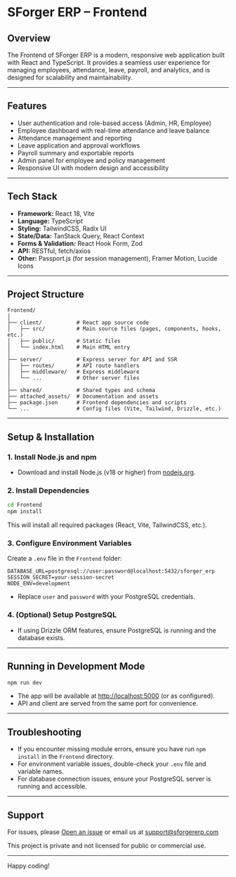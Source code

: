 # SForger ERP – Frontend

## Overview

The Frontend of SForger ERP is a modern, responsive web application built with React and TypeScript. It provides a seamless user experience for managing employees, attendance, leave, payroll, and analytics, and is designed for scalability and maintainability.

---

## Features

- User authentication and role-based access (Admin, HR, Employee)
- Employee dashboard with real-time attendance and leave balance
- Attendance management and reporting
- Leave application and approval workflows
- Payroll summary and exportable reports
- Admin panel for employee and policy management
- Responsive UI with modern design and accessibility

---

## Tech Stack

- **Framework:** React 18, Vite
- **Language:** TypeScript
- **Styling:** TailwindCSS, Radix UI
- **State/Data:** TanStack Query, React Context
- **Forms & Validation:** React Hook Form, Zod
- **API:** RESTful, fetch/axios
- **Other:** Passport.js (for session management), Framer Motion, Lucide Icons

---

## Project Structure

```
Frontend/
│
├── client/           # React app source code
│   ├── src/          # Main source files (pages, components, hooks, etc.)
│   ├── public/       # Static files
│   └── index.html    # Main HTML entry
│
├── server/           # Express server for API and SSR
│   ├── routes/       # API route handlers
│   ├── middleware/   # Express middleware
│   └── ...           # Other server files
│
├── shared/           # Shared types and schema
├── attached_assets/  # Documentation and assets
├── package.json      # Frontend dependencies and scripts
└── ...               # Config files (Vite, Tailwind, Drizzle, etc.)
```

---

## Setup & Installation

### 1. Install Node.js and npm
- Download and install Node.js (v18 or higher) from [nodejs.org](https://nodejs.org/).

### 2. Install Dependencies
```bash
cd Frontend
npm install
```
This will install all required packages (React, Vite, TailwindCSS, etc.).

### 3. Configure Environment Variables
Create a `.env` file in the `Frontend` folder:
```
DATABASE_URL=postgresql://user:password@localhost:5432/sforger_erp
SESSION_SECRET=your-session-secret
NODE_ENV=development
```
- Replace `user` and `password` with your PostgreSQL credentials.

### 4. (Optional) Setup PostgreSQL
- If using Drizzle ORM features, ensure PostgreSQL is running and the database exists.

---

## Running in Development Mode

```bash
npm run dev
```
- The app will be available at [http://localhost:5000](http://localhost:5000) (or as configured).
- API and client are served from the same port for convenience.

---

## Troubleshooting

- If you encounter missing module errors, ensure you have run `npm install` in the `Frontend` directory.
- For environment variable issues, double-check your `.env` file and variable names.
- For database connection issues, ensure your PostgreSQL server is running and accessible.

---

## Support

For issues, please [Open an issue](https://github.com/jainish2001/SForger-ERP/issues) or email us at support@sforgererp.com

This project is private and not licensed for public or commercial use.

---

Happy coding! 
